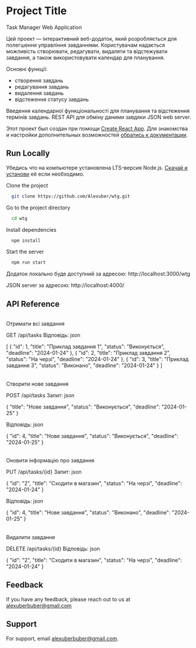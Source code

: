 # Project Title

Task Manager Web Application

Цей проект — інтерактивний веб-додаток, який розробляється для полегшення
управління завданнями. Користувачам надається можливість створювати, редагувати,
видаляти та відстежувати завдання, а також використовувати календар для
планування.

Основні функції:

- створення завдань
- редагування завдань
- видалення завдань
- відстеження статусу завдань

Введення календарної функціональності для планування та відстеження термінів
завдань. REST API для обміну даними завдяки JSON web server.

Этот проект был создан при помощи
[Create React App](https://github.com/facebook/create-react-app). Для знакомства
и настройки дополнительных возможностей
[обратись к документации](https://facebook.github.io/create-react-app/docs/getting-started).

## Run Locally

Убедись что на компьютере установлена LTS-версия Node.js.
[Скачай и установи](https://nodejs.org/en/) её если необходимо.

Clone the project

```bash
  git clone https://github.com/Alexuber/wtg.git
```

Go to the project directory

```bash
  cd wtg
```

Install dependencies

```bash
  npm install
```

Start the server

```bash
  npm run start
```

Додаток локально буде доступний за адресою: http://localhost:3000/wtg

JSON server за адресою: http://localhost:4000/

## API Reference

######

Отримати всі завдання

GET /api/tasks Відповідь: json

[ { "id": 1, "title": "Приклад завдання 1", "status": "Виконується", "deadline":
"2024-01-24" }, { "id": 2, "title": "Приклад завдання 2", "status": "На черзі",
"deadline": "2024-01-24" }, { "id": 3, "title": "Приклад завдання 3", "status":
"Виконано", "deadline": "2024-01-24" } ]

######

Створити нове завдання

POST /api/tasks Запит: json

{ "title": "Нове завдання", "status": "Виконується", "deadline": "2024-01-25" }

Відповідь: json

{ "id": 4, "title": "Нове завдання", "status": "Виконується", "deadline":
"2024-01-25" }

######

Оновити інформацію про завдання

PUT /api/tasks/{id} Запит: json

{ "id": "2", "title": "Сходити в магазин", "status": "На черзі", "deadline":
"2024-01-24" }

Відповідь: json

{ "id": 4, "title": "Нове завдання", "status": "Виконано", "deadline":
"2024-01-25" }

######

Видалити завдання

DELETE /api/tasks/{id} Відповідь: json

{ "id": "2", "title": "Сходити в магазин", "status": "На черзі", "deadline":
"2024-01-24" }

## Feedback

If you have any feedback, please reach out to us at alexuberbuber@gmail.com

## Support

For support, email alexuberbuber@gmail.com.
